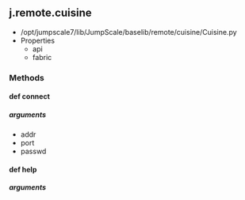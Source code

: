 ## j.remote.cuisine

- /opt/jumpscale7/lib/JumpScale/baselib/remote/cuisine/Cuisine.py
- Properties
    - api
    - fabric

### Methods

#### def connect 
##### arguments

- addr
- port
- passwd
#### def help 
##### arguments

